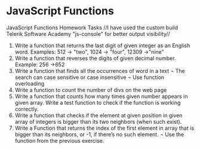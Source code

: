 JavaScript Functions
====================

JavaScript Functions Homework Tasks
//I have used the custom build Telerik Software Academy "js-console" for better output visibility//

1.  Write a function that returns the last digit of given integer as an English word. Examples: 512 -> "two", 1024 -> "four", 12309 ->"nine"
2.	Write a function that reverses the digits of given decimal number. Example: 256 ->652
3.	Write a function that finds all the occurrences of word in a text
¬	The search can case sensitive or case insensitive
¬	Use function overloading
4.	Write a function to count the number of divs on the web page
5.	Write a function that counts how many times given number appears in given array. Write a test function to check if the function is working correctly.
6.	Write a function that checks if the element at given position in given array of integers is bigger than its two neighbors (when such exist).
7.	Write a Function that returns the index of the first element in array that is bigger than its neighbors, or -1, if there’s no such element.
¬	Use the function from the previous exercise.
